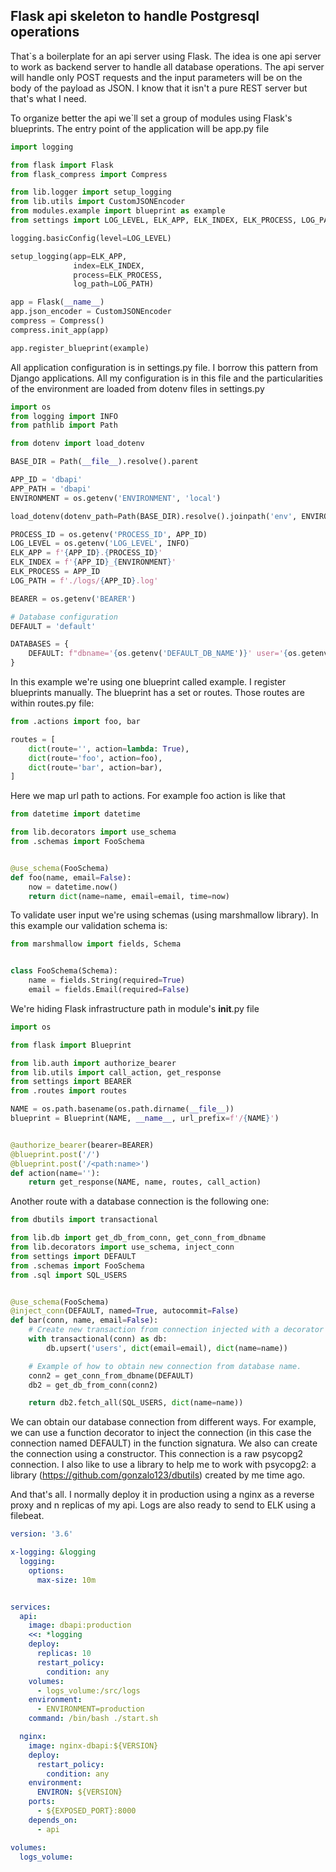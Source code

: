 ## Flask api skeleton to handle Postgresql operations

That`s a boilerplate for an api server using Flask. The idea is one api server to work as backend server to handle 
all database operations. The api server will handle only POST requests and the input parameters will be on the body 
of the payload as JSON. I know that it isn't a pure REST server but that's what I need.

To organize better the api we`ll set a group of modules using Flask's blueprints. The entry point of the application 
will be app.py file

```python
import logging

from flask import Flask
from flask_compress import Compress

from lib.logger import setup_logging
from lib.utils import CustomJSONEncoder
from modules.example import blueprint as example
from settings import LOG_LEVEL, ELK_APP, ELK_INDEX, ELK_PROCESS, LOG_PATH

logging.basicConfig(level=LOG_LEVEL)

setup_logging(app=ELK_APP,
              index=ELK_INDEX,
              process=ELK_PROCESS,
              log_path=LOG_PATH)

app = Flask(__name__)
app.json_encoder = CustomJSONEncoder
compress = Compress()
compress.init_app(app)

app.register_blueprint(example)
```
All application configuration is in settings.py file. I borrow this pattern from Django applications. All my 
configuration is in this file and the particularities of the environment are loaded from dotenv files in settings.py  

```python
import os
from logging import INFO
from pathlib import Path

from dotenv import load_dotenv

BASE_DIR = Path(__file__).resolve().parent

APP_ID = 'dbapi'
APP_PATH = 'dbapi'
ENVIRONMENT = os.getenv('ENVIRONMENT', 'local')

load_dotenv(dotenv_path=Path(BASE_DIR).resolve().joinpath('env', ENVIRONMENT, '.env'))

PROCESS_ID = os.getenv('PROCESS_ID', APP_ID)
LOG_LEVEL = os.getenv('LOG_LEVEL', INFO)
ELK_APP = f'{APP_ID}.{PROCESS_ID}'
ELK_INDEX = f'{APP_ID}_{ENVIRONMENT}'
ELK_PROCESS = APP_ID
LOG_PATH = f'./logs/{APP_ID}.log'

BEARER = os.getenv('BEARER')

# Database configuration
DEFAULT = 'default'

DATABASES = {
    DEFAULT: f"dbname='{os.getenv('DEFAULT_DB_NAME')}' user='{os.getenv('DEFAULT_DB_USER')}' host='{os.getenv('DEFAULT_DB_HOST')}' password='{os.getenv('DEFAULT_DB_PASS')}' port='{os.getenv('DEFAULT_DB_PORT')}'"
}
```

In this example we're using one blueprint called example. I register blueprints manually. The blueprint has a set or 
routes. Those routes are within routes.py file:

```python
from .actions import foo, bar

routes = [
    dict(route='', action=lambda: True),
    dict(route='foo', action=foo),
    dict(route='bar', action=bar),
]
```

Here we map url path to actions. For example foo action is like that


```python
from datetime import datetime

from lib.decorators import use_schema
from .schemas import FooSchema


@use_schema(FooSchema)
def foo(name, email=False):
    now = datetime.now()
    return dict(name=name, email=email, time=now)
```

To validate user input we're using schemas (using marshmallow library). In this example our validation schema is:

```python
from marshmallow import fields, Schema


class FooSchema(Schema):
    name = fields.String(required=True)
    email = fields.Email(required=False)
```

We're hiding Flask infrastructure path in module's __init__.py file

```python
import os

from flask import Blueprint

from lib.auth import authorize_bearer
from lib.utils import call_action, get_response
from settings import BEARER
from .routes import routes

NAME = os.path.basename(os.path.dirname(__file__))
blueprint = Blueprint(NAME, __name__, url_prefix=f'/{NAME}')


@authorize_bearer(bearer=BEARER)
@blueprint.post('/')
@blueprint.post('/<path:name>')
def action(name=''):
    return get_response(NAME, name, routes, call_action)
```

Another route with a database connection is the following one:

```python
from dbutils import transactional

from lib.db import get_db_from_conn, get_conn_from_dbname
from lib.decorators import use_schema, inject_conn
from settings import DEFAULT
from .schemas import FooSchema
from .sql import SQL_USERS


@use_schema(FooSchema)
@inject_conn(DEFAULT, named=True, autocommit=False)
def bar(conn, name, email=False):
    # Create new transaction from connection injected with a decorator
    with transactional(conn) as db:
        db.upsert('users', dict(email=email), dict(name=name))

    # Example of how to obtain new connection from database name.
    conn2 = get_conn_from_dbname(DEFAULT)
    db2 = get_db_from_conn(conn2)

    return db2.fetch_all(SQL_USERS, dict(name=name))
```

We can obtain our database connection from different ways. For example, we can use a function decorator to inject 
the connection (in this case the connection named DEFAULT) in the function signatura. We also can create the 
connection using a constructor. This connection is a raw psycopg2 connection. I also like to use a library to help 
me to work with psycopg2: a library (https://github.com/gonzalo123/dbutils) created by me time ago.

And that's all. I normally deploy it in production using a nginx as a reverse proxy and n replicas of my api. Logs 
are also ready to send to ELK using a filebeat.

```yaml
version: '3.6'

x-logging: &logging
  logging:
    options:
      max-size: 10m


services:
  api:
    image: dbapi:production
    <<: *logging
    deploy:
      replicas: 10
      restart_policy:
        condition: any
    volumes:
      - logs_volume:/src/logs
    environment:
      - ENVIRONMENT=production
    command: /bin/bash ./start.sh

  nginx:
    image: nginx-dbapi:${VERSION}
    deploy:
      restart_policy:
        condition: any
    environment:
      ENVIRON: ${VERSION}
    ports:
      - ${EXPOSED_PORT}:8000
    depends_on:
      - api

volumes:
  logs_volume:
```


